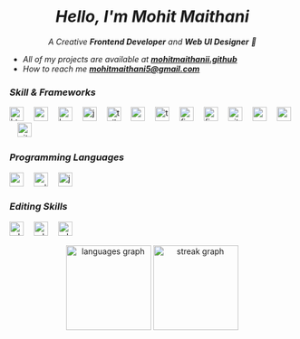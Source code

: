 <div align="center">
  
*<h1 align="">Hello, I'm **Mohit Maithani**</h1>*
*<p align="">A Creative **Frontend Developer** and **Web UI Designer** 🚀</p>*
  
</div>
  
- *All of my projects are available at **[mohitmaithanii.github](https://github.com/mohitmaithanii)***
- *How to reach me **mohitmaithani5@gmail.com***


*<h3>**Skill & Frameworks**</h3>*
  <div align="">
  <img src="https://skillicons.dev/icons?i=html" height="25" alt="html5 logo"  />
  <img width="10" />
  <img src="https://skillicons.dev/icons?i=css" height="25" alt="css3 logo"  />
  <img width="10" />
  <img src="https://skillicons.dev/icons?i=bootstrap" height="25" alt="bootstrap logo"  />
  <img width="10" />
  <img src="https://skillicons.dev/icons?i=js" height="25" alt="javascript logo"  />
  <img width="10" />
  <img src="https://skillicons.dev/icons?i=tailwind" height="25" alt="tailwindcss logo"  />
  <img width="10" />
  <img src="https://skillicons.dev/icons?i=react" height="25" alt="react logo"  />
  <img width="10" />
  <img src="https://skillicons.dev/icons?i=ts" height="25" alt="typescript logo"  />
  <img width="10" />
  <img src="https://skillicons.dev/icons?i=figma" height="25" alt="figma logo"  />
  <img width="10" />
  <img src="https://skillicons.dev/icons?i=firebase" height="25" alt="firebase logo"  />
  <img width="10" />
  <img src="https://skillicons.dev/icons?i=git" height="25" alt="git logo"  />
  <img width="10" />
  <img src="https://skillicons.dev/icons?i=redux" height="25" alt="redux logo"  />
  <img width="10" />
  <img src="https://skillicons.dev/icons?i=postman" height="25" alt="postman logo"  />
  <img width="10" />
  <img src="https://skillicons.dev/icons?i=github" height="25" alt="github logo"  />
  <img width="10" />


  *<h3>**Programming Languages**</h3>*
  <img src="https://skillicons.dev/icons?i=c" height="25" alt="c logo"  />
  <img width="10" />
  <img src="https://skillicons.dev/icons?i=cpp" height="25" alt="cplusplus logo"  />
  <img width="10" />
  <img src="https://skillicons.dev/icons?i=java" height="25" alt="java logo"  />
  <img width="10" />

*<h3>**Editing Skills**</h3>*
  <img src="https://skillicons.dev/icons?i=pr" height="25" alt="adobepremierepro logo"  />
  <img width="10" />
  <img src="https://skillicons.dev/icons?i=ae" height="25" alt="adobeaftereffects logo"  />
  <img width="10" />
  <img src="https://skillicons.dev/icons?i=ps" height="25" alt="adobephotoshop logo"  />
  <img width="10" />


<div align="center">
  <img src="https://github-readme-stats.vercel.app/api/top-langs?username=mohitmaithanii&locale=en&hide_title=false&layout=compact&card_width=320&langs_count=5&theme=aura&hide_border=false&order=2" height="150" alt="languages graph"  />
  <img src="https://streak-stats.demolab.com?user=mohitmaithanii&locale=en&mode=daily&theme=aura&hide_border=false&border_radius=10&order=3" height="150" alt="streak graph"  />
<!--   <img src="https://github-readme-activity-graph.vercel.app/graph?username=mohitmaithanii&radius=40&theme=nightowl&area=true&order=5&hide_title=false" height="240" alt="activity-graph graph"  /> -->
</div>

###
